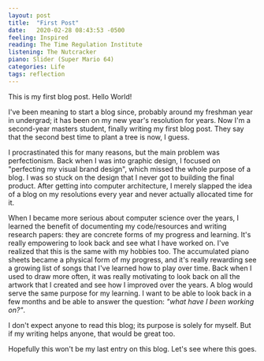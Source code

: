 ```yaml
---
layout: post
title:  "First Post"
date:   2020-02-28 08:43:53 -0500
feeling: Inspired
reading: The Time Regulation Institute
listening: The Nutcracker
piano: Slider (Super Mario 64)
categories: Life
tags: reflection
---
```


This is my first blog post. Hello World!

I've been meaning to start a blog since, probably around my freshman year in undergrad; it has been on my new year's resolution for years. Now I'm a second-year masters student, finally writing my first blog post. They say that the second best time to plant a tree is now, I guess.

I procrastinated this for many reasons, but the main problem was perfectionism. Back when I was into graphic design, I focused on "perfecting my visual brand design", which missed the whole purpose of a blog. I was so stuck on the design that I never got to building the final product. After getting into computer architecture, I merely slapped the idea of a blog on my resolutions every year and never actually allocated time for it. 

When I became more serious about computer science over the years, I learned the benefit of documenting my code/resources and writing research papers: they are concrete forms of my progress and learning. It's really empowering to look back and see what I have worked on. I've realized that this is the same with my hobbies too. The accumulated piano sheets became a physical form of my progress, and it's really rewarding see a growing list of songs that I've learned how to play over time. Back when I used to draw more often, it was really motivating to look back on all the artwork that I created and see how I improved over the years. A blog would serve the same purpose for my learning. I want to be able to look back in a few months and be able to answer the question: *"what have I been working on?"*.

I don't expect anyone to read this blog; its purpose is solely for myself. But if my writing helps anyone, that would be great too.

Hopefully this won't be my last entry on this blog. Let's see where this goes.
